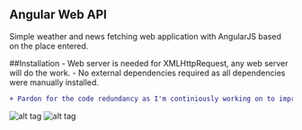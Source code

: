 ## Angular Web API

Simple weather and news fetching web application with AngularJS based on the place entered.

##Installation
         - Web server is needed for XMLHttpRequest, any web server will do the work.
         - No external dependencies required as all dependencies were manually installed.

```diff
+ Pardon for the code redundancy as I'm continiously working on to improve the code MVC structure and add more functionality.
```

![alt tag](https://github.com/manjillama/manjillama.github.io/blob/master/screenshot1.png)
![alt tag](https://github.com/manjillama/manjillama.github.io/blob/master/screenshot2.png)
